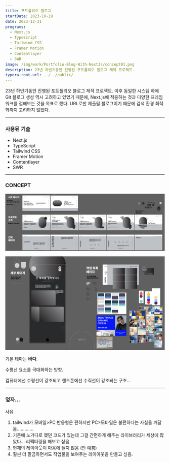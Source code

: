 ```yaml
---
title: 포트폴리오 블로그
startDate: 2023-10-19
date: 2023-12-31
programs:
  - Next.js
  - TypeScript
  - Tailwind CSS
  - Framer Motion
  - Contentlayer
  - SWR
image: /img/work/Portfolio-Blog-With-NextJs/concept01.png
description: 23년 하반기동안 진행된 포트폴리오 블로그 제작 프로젝트.
typora-root-url: ../../public/
---
```


23년 하반기동안 진행된 포트폴리오 블로그 제작 프로젝트. 이후 동일한 시스템 하에 Git 블로그 생성 역시 고려하고 있었기 때문에, Next.js에 적응하는 것과 다양한 프레임워크를 접해보는 것을 목표로 했다. URL로만 제출될 블로그이기 때문에 검색 환경 최적화까지 고려하지 않았다.

---

### 사용된 기술

- Next.js
- TypeScript
- Tailwind CSS
- Framer Motion
- Contentlayer
- SWR

---

### CONCEPT

![concept1](/img/work/Portfolio-Blog-With-NextJs/concept01.png)

![concept2](/img/work/Portfolio-Blog-With-NextJs/concept02.png)

기본 테마는 **바다**.

수평선 요소를 극대화하는 방향.

컴퓨터에선 수평선이 강조되고 핸드폰에선 수직선이 강조되는 구조...

---

### 엎자...

사유

1. tailwind가 모바일>PC 반응형은 편하지만 PC>모바일은 불편하다는 사실을 깨달음.............
1. 기존에 노가다로 했던 코드가 있는데 그걸 간편하게 해주는 라이브러리가 세상에 많았다... 리펙터링을 해보고 싶음
1. 현재의 레이아웃이 마음에 들지 않음 (안 예쁨)
1. 훨씬 더 깔끔하면서도 작업물을 보여주는 레이아웃을 만들고 싶음.
